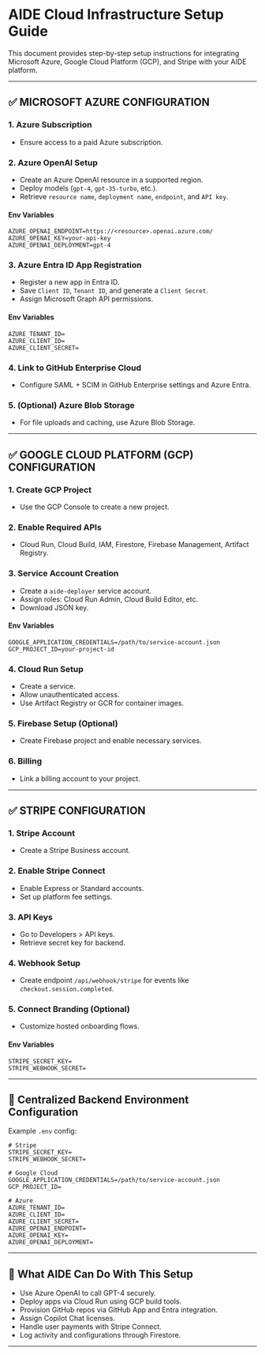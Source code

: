 # AIDE Cloud Infrastructure Setup Guide

This document provides step-by-step setup instructions for integrating Microsoft Azure, Google Cloud Platform (GCP), and Stripe with your AIDE platform.

---

## ✅ MICROSOFT AZURE CONFIGURATION

### 1. Azure Subscription

- Ensure access to a paid Azure subscription.

### 2. Azure OpenAI Setup

- Create an Azure OpenAI resource in a supported region.
- Deploy models (`gpt-4`, `gpt-35-turbo`, etc.).
- Retrieve `resource name`, `deployment name`, `endpoint`, and `API key`.

#### Env Variables

```env
AZURE_OPENAI_ENDPOINT=https://<resource>.openai.azure.com/
AZURE_OPENAI_KEY=your-api-key
AZURE_OPENAI_DEPLOYMENT=gpt-4
```

### 3. Azure Entra ID App Registration

- Register a new app in Entra ID.
- Save `Client ID`, `Tenant ID`, and generate a `Client Secret`.
- Assign Microsoft Graph API permissions.

#### Env Variables

```env
AZURE_TENANT_ID=
AZURE_CLIENT_ID=
AZURE_CLIENT_SECRET=
```

### 4. Link to GitHub Enterprise Cloud

- Configure SAML + SCIM in GitHub Enterprise settings and Azure Entra.

### 5. (Optional) Azure Blob Storage

- For file uploads and caching, use Azure Blob Storage.

---

## ✅ GOOGLE CLOUD PLATFORM (GCP) CONFIGURATION

### 1. Create GCP Project

- Use the GCP Console to create a new project.

### 2. Enable Required APIs

- Cloud Run, Cloud Build, IAM, Firestore, Firebase Management, Artifact Registry.

### 3. Service Account Creation

- Create a `aide-deployer` service account.
- Assign roles: Cloud Run Admin, Cloud Build Editor, etc.
- Download JSON key.

#### Env Variables

```env
GOOGLE_APPLICATION_CREDENTIALS=/path/to/service-account.json
GCP_PROJECT_ID=your-project-id
```

### 4. Cloud Run Setup

- Create a service.
- Allow unauthenticated access.
- Use Artifact Registry or GCR for container images.

### 5. Firebase Setup (Optional)

- Create Firebase project and enable necessary services.

### 6. Billing

- Link a billing account to your project.

---

## ✅ STRIPE CONFIGURATION

### 1. Stripe Account

- Create a Stripe Business account.

### 2. Enable Stripe Connect

- Enable Express or Standard accounts.
- Set up platform fee settings.

### 3. API Keys

- Go to Developers > API keys.
- Retrieve secret key for backend.

### 4. Webhook Setup

- Create endpoint `/api/webhook/stripe` for events like `checkout.session.completed`.

### 5. Connect Branding (Optional)

- Customize hosted onboarding flows.

#### Env Variables

```env
STRIPE_SECRET_KEY=
STRIPE_WEBHOOK_SECRET=
```

---

## 🔐 Centralized Backend Environment Configuration

Example `.env` config:

```env
# Stripe
STRIPE_SECRET_KEY=
STRIPE_WEBHOOK_SECRET=

# Google Cloud
GOOGLE_APPLICATION_CREDENTIALS=/path/to/service-account.json
GCP_PROJECT_ID=

# Azure
AZURE_TENANT_ID=
AZURE_CLIENT_ID=
AZURE_CLIENT_SECRET=
AZURE_OPENAI_ENDPOINT=
AZURE_OPENAI_KEY=
AZURE_OPENAI_DEPLOYMENT=
```

---

## 🧠 What AIDE Can Do With This Setup

- Use Azure OpenAI to call GPT-4 securely.
- Deploy apps via Cloud Run using GCP build tools.
- Provision GitHub repos via GitHub App and Entra integration.
- Assign Copilot Chat licenses.
- Handle user payments with Stripe Connect.
- Log activity and configurations through Firestore.

---
